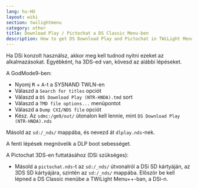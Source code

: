 ```yaml
---
lang: hu-HU
layout: wiki
section: twilightmenu
category: other
title: Download Play / Pictochat a DS Classic Menu-ben
description: How to get DS Download Play and Pictochat in TWiLight Menu++'s DS Class Menu
---
```


Ha DSi konzolt használsz, akkor meg kell tudnod nyitni ezeket az alkalmazásokat. Egyébként, ha 3DS-ed van, kövesd az alábbi lépéseket.

A GodMode9-ben:
- Nyomj <kbd class="r">R</kbd> + <kbd class="face">A</kbd>-t a SYSNAND TWLN-en
- Válaszd a `Search for titles` opciót
- Válaszd a `DS Download Play (NTR-HNDA).tmd` sort
- Válaszd a `TMD file options...` menüpontot
- Válaszd a `Dump CXI/NDS file` opciót
- Kész. Az `sdmc:/gm9/out/` útonalon kell lennie, mint `DS Download Play (NTR-HNDA).nds`

Másold az `sd:/_nds/` mappába, és nevezd át `dlplay.nds`-nek.

A fenti lépések megnövelik a DLP boot sebességet.

A Pictochat 3DS-en futtatásához (DSi szükséges):
- Másold a `pictochat.nds`-t az `sd:/_nds/` útvonalról a DSi SD kártyáján, az 3DS SD kártyájára, szintén az `sd:/_nds/` mappába. Először be kell lépned a DS Classic menübe a TWiLight Menu++-ban, a DSi-n.
